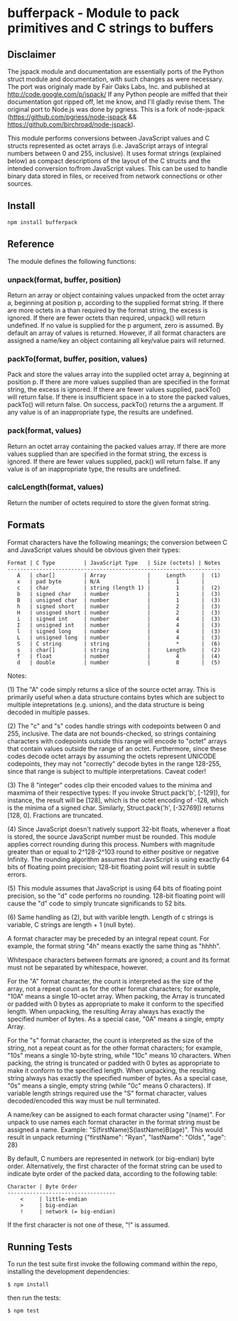 bufferpack - Module to pack primitives and C strings to buffers
====================================================
## Disclaimer

The jspack module and documentation are essentially ports of the
Python struct module and documentation, with such changes as were necessary. The port
was originaly made by Fair Oaks Labs, Inc. and published at http://code.google.com/p/jspack/
If any Python people are miffed that their documentation got ripped off, let me know,
and I'll gladly revise them. The original port to Node.js was done by pgriess. This
is a fork of node-jspack (https://github.com/pgriess/node-jspack && https://github.com/birchroad/node-jspack).

This module performs conversions between JavaScript values and C structs
represented as octet arrays (i.e. JavaScript arrays of integral numbers
between 0 and 255, inclusive).  It uses format strings (explained below) as
compact descriptions of the layout of the C structs and the intended conversion
to/from JavaScript values.  This can be used to handle binary data stored in
files, or received from network connections or other sources.

## Install

    npm install bufferpack

## Reference

The module defines the following functions:

### unpack(format, buffer, position)

Return an array or object containing values unpacked from the octet array a,
beginning at position p, according to the supplied format string.  If there
are more octets in a than required by the format string, the excess is
ignored.  If there are fewer octets than required, unpack() will return
undefined.  If no value is supplied for the p argument, zero is assumed. By default
an array of values is returned. However, if all format characters are assigned
a name/key an object containing all key/value pairs will returned.

### packTo(format, buffer, position, values)

Pack and store the values array into the supplied octet array a, beginning
at position p.  If there are more values supplied than are specified in the
format string, the excess is ignored.  If there are fewer values supplied,
packTo() will return false.  If there is insufficient space in a to store
the packed values, packTo() will return false.  On success, packTo() returns
the a argument. If any value is of an inappropriate type, the results are
undefined.

### pack(format, values)

Return an octet array containing the packed values array.  If there are
more values supplied than are specified in the format string, the excess is
ignored.  If there are fewer values supplied, pack() will return false.  If
any value is of an inappropriate type, the results are undefined.

### calcLength(format, values)

Return the number of octets required to store the given format string.

## Formats

Format characters have the following meanings; the conversion between C and
JavaScript values should be obvious given their types:

    Format | C Type         | JavaScript Type   | Size (octets) | Notes
    -------------------------------------------------------------------
       A   | char[]         | Array             |     Length     |  (1)
       x   | pad byte       | N/A               |        1       |
       c   | char           | string (length 1) |        1       |  (2)
       b   | signed char    | number            |        1       |  (3)
       B   | unsigned char  | number            |        1       |  (3)
       h   | signed short   | number            |        2       |  (3)
       H   | unsigned short | number            |        2       |  (3)
       i   | signed int     | number            |        4       |  (3)
       I   | unsigned int   | number            |        4       |  (3)
       l   | signed long    | number            |        4       |  (3)
       L   | unsigned long  | number            |        4       |  (3)
       S   | C string       | string            |        *       |  (6)
       s   | char[]         | string            |     Length     |  (2)
       f   | float          | number            |        4       |  (4)
       d   | double         | number            |        8       |  (5)

Notes:

  (1) The "A" code simply returns a slice of the source octet array.  This is
  primarily useful when a data structure contains bytes which are subject to
  multiple intepretations (e.g. unions), and the data structure is being
  decoded in multiple passes.

  (2) The "c" and "s" codes handle strings with codepoints between 0 and 255,
  inclusive.  The data are not bounds-checked, so strings containing  characters
  with codepoints outside this range will encode to "octet" arrays that contain
  values outside the range of an octet.  Furthermore, since these codes decode
  octet arrays by assuming the octets represent UNICODE codepoints, they may
  not "correctly" decode bytes in the range 128-255, since that range is subject
  to multiple interpretations.  Caveat coder!

  (3) The 8 "integer" codes clip their encoded values to the minima and maxmima
  of their respective types:  If you invoke Struct.pack('b', [-129]), for
  instance, the result will be [128], which is the octet encoding of -128,
  which is the minima of a signed char.  Similarly, Struct.pack('h', [-32769])
  returns [128, 0].  Fractions are truncated.

  (4) Since JavaScript doesn't natively support 32-bit floats, whenever a float
  is stored, the source JavaScript number must be rounded.  This module applies
  correct rounding during this process.  Numbers with magnitude greater than or
  equal to 2^128-2^103 round to either positive or negative Infinity. The
  rounding algorithm assumes that JavsScript is using exactly 64 bits of
  floating point precision; 128-bit floating point will result in subtle errors.

  (5) This module assumes that JavaScript is using 64 bits of floating point
  precision, so the "d" code performs no rounding.  128-bit floating point will
  cause the "d" code to simply truncate significands to 52 bits.

  (6) Same handling as (2), but with varible length. Length of c strings is
  variable, C strings are length + 1 (null byte).
  

A format character may be preceded by an integral repeat count.  For example,
the format string "4h" means exactly the same thing as "hhhh".

Whitespace characters between formats are ignored; a count and its format must
not be separated by whitespace, however.

For the "A" format character, the count is interpreted as the size of the
array, not a repeat count as for the other format characters; for example, "10A"
means a single 10-octet array.  When packing, the Array is truncated or padded
with 0 bytes as appropriate to make it conform to the specified length.  When
unpacking, the resulting Array always has exactly the specified number of bytes.
As a special case, "0A" means a single, empty Array.

For the "s" format character, the count is interpreted as the size of the
string, not a repeat count as for the other format characters; for example,
"10s" means a single 10-byte string, while "10c" means 10 characters.  When
packing, the string is truncated or padded with 0 bytes as appropriate to make
it conform to the specified length.  When unpacking, the resulting string always
has exactly the specified number of bytes.  As a special case, "0s" means a
single, empty string (while "0c" means 0 characters). If variable length strings
required use the "S" format character, values decoded/encoded this way must be null
terminated.

A name/key can be assigned to each format character using "(name)". For unpack to 
use names each format character in the format string must be assigned a name.
Example: "S(firstName)S(lastName)B(age)". This would result in unpack returning 
{"firstName": "Ryan", "lastName": "Olds", "age": 28}

By default, C numbers are represented in network (or big-endian) byte order.
Alternatively, the first character of the format string can be used to indicate
byte order of the packed data, according to the following table:

    Character | Byte Order
    ----------------------------------
        <     | little-endian
        >     | big-endian
        !     | network (= big-endian)

If the first character is not one of these, "!" is assumed.

## Running Tests

To run the test suite first invoke the following command within the repo, installing the development dependencies:

    $ npm install

then run the tests:

    $ npm test